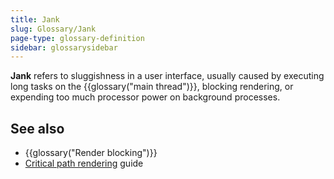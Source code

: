 ```yaml
---
title: Jank
slug: Glossary/Jank
page-type: glossary-definition
sidebar: glossarysidebar
---
```


**Jank** refers to sluggishness in a user interface, usually caused by executing long tasks on the {{glossary("main thread")}}, blocking rendering, or expending too much processor power on background processes.

## See also

- {{glossary("Render blocking")}}
- [Critical path rendering](/en-US/docs/Web/Performance/Guides/Critical_rendering_path) guide
